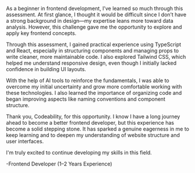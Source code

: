 As a beginner in frontend development, I’ve learned so much through this assessment. At first glance, I thought it would be difficult since I don’t have a strong background in design—my expertise leans more toward data analysis. However, this challenge gave me the opportunity to explore and apply key frontend concepts.

Through this assessment, I gained practical experience using TypeScript and React, especially in structuring components and managing props to write cleaner, more maintainable code. I also explored Tailwind CSS, which helped me understand responsive design, even though I initially lacked confidence in building UI layouts.

With the help of AI tools to reinforce the fundamentals, I was able to overcome my initial uncertainty and grow more comfortable working with these technologies. I also learned the importance of organizing code and began improving aspects like naming conventions and component structure.

Thank you, Codeability, for this opportunity. I know I have a long journey ahead to become a better frontend developer, but this experience has become a solid stepping stone. It has sparked a genuine eagerness in me to keep learning and to deepen my understanding of website structure and user interfaces.

I'm truly excited to continue developing my skills in this field.

-Frontend Developer (1–2 Years Experience)
